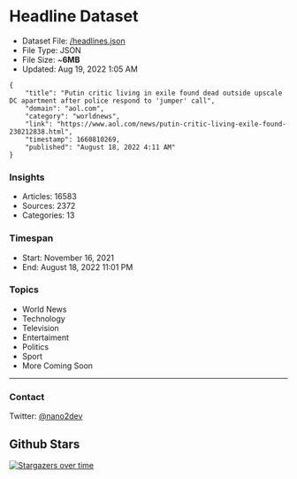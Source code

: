 # Headline Dataset

- Dataset File: [/headlines.json](https://raw.githubusercontent.com/fwd/news/master/headlines.json) 
- File Type: JSON
- File Size: ~**6MB**
- Updated: Aug 19, 2022 1:05 AM

```
{
    "title": "Putin critic living in exile found dead outside upscale DC apartment after police respond to 'jumper' call",
    "domain": "aol.com",
    "category": "worldnews",
    "link": "https://www.aol.com/news/putin-critic-living-exile-found-230212838.html",
    "timestamp": 1660810269,
    "published": "August 18, 2022 4:11 AM"
}
```

### Insights

- Articles: 16583
- Sources: 2372
- Categories: 13

### Timespan

- Start: November 16, 2021
- End: August 18, 2022 11:01 PM

### Topics

- World News
- Technology
- Television
- Entertaiment
- Politics
- Sport
- More Coming Soon

---

### Contact 

Twitter: [@nano2dev](https://twitter.com/nano2dev)

## Github Stars

[![Stargazers over time](https://starchart.cc/fwd/news.svg)](https://starchart.cc/fwd/news)
	